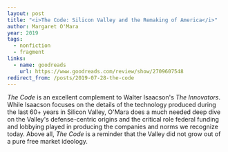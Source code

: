 ```yaml
---
layout: post
title: "<i>The Code: Silicon Valley and the Remaking of America</i>"
author: Margaret O'Mara
year: 2019
tags:
  - nonfiction
  - fragment
links:
  - name: goodreads
    url: https://www.goodreads.com/review/show/2709607548
redirect_from: /posts/2019-07-28-the-code
---
```


_The Code_ is an excellent complement to Walter Isaacson's _The Innovators_. While Isaacson focuses on the details of the technology produced during the last 60+ years in Silicon Valley, O'Mara does a much needed deep dive on the Valley's defense-centric origins and the critical role federal funding and lobbying played in producing the companies and norms we recognize today. Above all, _The Code_ is a reminder that the Valley did not grow out of a pure free market ideology.
